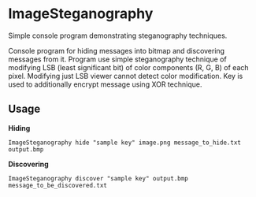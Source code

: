 # ImageSteganography
Simple console program demonstrating steganography techniques.

Console program for hiding messages into bitmap and discovering messages from it. Program use simple steganography technique of modifying LSB (least significant bit) of color components (R, G, B) of each pixel. Modifying just LSB viewer cannot detect color modification. Key is used to additionally encrypt message using XOR technique.

Usage
------

**Hiding**

	ImageSteganography hide "sample key" image.png message_to_hide.txt output.bmp

**Discovering**

	ImageSteganography discover "sample key" output.bmp message_to_be_discovered.txt